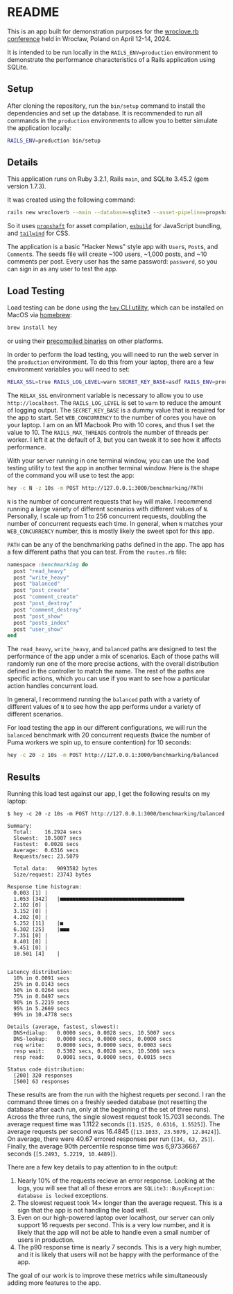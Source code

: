 # README

This is an app built for demonstration purposes for the [wroclove.rb conference](https://wrocloverb.com) held in Wrocław, Poland on April 12-14, 2024.

It is intended to be run locally in the `RAILS_ENV=production` environment to demonstrate the performance characteristics of a Rails application using SQLite.

## Setup

After cloning the repository, run the `bin/setup` command to install the dependencies and set up the database. It is recommended to run all commands in the `production` environments to allow you to better simulate the application locally:

```sh
RAILS_ENV=production bin/setup
```

## Details

This application runs on Ruby 3.2.1, Rails `main`, and SQLite 3.45.2 (gem version 1.7.3).

It was created using the following command:

```sh
rails new wrocloverb --main --database=sqlite3 --asset-pipeline=propshaft --javascript=esbuild --css=tailwind --skip-jbuilder --skip-action-mailbox --skip-spring
```

So it uses [`propshaft`](https://github.com/rails/propshaft) for asset compilation, [`esbuild`](https://esbuild.github.io) for JavaScript bundling, and [`tailwind`](https://tailwindcss.com) for CSS.

The application is a basic "Hacker News" style app with `User`s, `Post`s, and `Comment`s. The seeds file will create ~100 users, ~1,000 posts, and ~10 comments per post. Every user has the same password: `password`, so you can sign in as any user to test the app.

## Load Testing

Load testing can be done using the [`hey` CLI utility](https://github.com/rakyll/hey), which can be installed on MacOS via [homebrew](https://brew.sh):

```sh
brew install hey
```

or using their [precompiled binaries](https://github.com/rakyll/hey?tab=readme-ov-file#installation) on other platforms.

In order to perform the load testing, you will need to run the web server in the `production` environment. To do this from your laptop, there are a few environment variables you will need to set:

```sh
RELAX_SSL=true RAILS_LOG_LEVEL=warn SECRET_KEY_BASE=asdf RAILS_ENV=production WEB_CONCURRENCY=10 RAILS_MAX_THREADS=3 bin/rails server
```

The `RELAX_SSL` environment variable is necessary to allow you to use `http://localhost`. The `RAILS_LOG_LEVEL` is set to `warn` to reduce the amount of logging output. The `SECRET_KEY_BASE` is a dummy value that is required for the app to start. Set `WEB_CONCURRENCY` to the number of cores you have on your laptop. I am on an M1 Macbook Pro with 10 cores, and thus I set the value to 10. The `RAILS_MAX_THREADS` controls the number of threads per worker. I left it at the default of 3, but you can tweak it to see how it affects performance.

With your server running in one terminal window, you can use the load testing utility to test the app in another terminal window. Here is the shape of the command you will use to test the app:

```sh
hey -c N -z 10s -m POST http://127.0.0.1:3000/benchmarking/PATH
```

`N` is the number of concurrent requests that `hey` will make. I recommend running a large variety of different scenarios with different values of `N`. Personally, I scale up from 1 to 256 concurrent requests, doubling the number of concurrent requests each time. In general, when `N` matches your `WEB_CONCURRENCY` number, this is mostly likely the sweet spot for this app.

`PATH` can be any of the benchmarking paths defined in the app. The app has a few different paths that you can test. From the `routes.rb` file:

```ruby
namespace :benchmarking do
  post "read_heavy"
  post "write_heavy"
  post "balanced"
  post "post_create"
  post "comment_create"
  post "post_destroy"
  post "comment_destroy"
  post "post_show"
  post "posts_index"
  post "user_show"
end
```

The `read_heavy`, `write_heavy`, and `balanced` paths are designed to test the performance of the app under a mix of scenarios. Each of those paths will randomly run one of the more precise actions, with the overall distribution defined in the controller to match the name. The rest of the paths are specific actions, which you can use if you want to see how a particular action handles concurrent load.

In general, I recommend running the `balanced` path with a variety of different values of `N` to see how the app performs under a variety of different scenarios.

For load testing the app in our different configurations, we will run the `balanced` benchmark with 20 concurrent requests (twice the number of Puma workers we spin up, to ensure contention) for 10 seconds:

```sh
hey -c 20 -z 10s -m POST http://127.0.0.1:3000/benchmarking/balanced
```

## Results

Running this load test against our app, I get the following results on my laptop:

```
$ hey -c 20 -z 10s -m POST http://127.0.0.1:3000/benchmarking/balanced

Summary:
  Total:	16.2924 secs
  Slowest:	10.5007 secs
  Fastest:	0.0028 secs
  Average:	0.6316 secs
  Requests/sec:	23.5079

  Total data:	9093582 bytes
  Size/request:	23743 bytes

Response time histogram:
  0.003 [1]	|
  1.053 [342]	|■■■■■■■■■■■■■■■■■■■■■■■■■■■■■■■■■■■■■■■■
  2.102 [0]	|
  3.152 [0]	|
  4.202 [0]	|
  5.252 [11]	|■
  6.302 [25]	|■■■
  7.351 [0]	|
  8.401 [0]	|
  9.451 [0]	|
  10.501 [4]	|


Latency distribution:
  10% in 0.0091 secs
  25% in 0.0143 secs
  50% in 0.0264 secs
  75% in 0.0497 secs
  90% in 5.2219 secs
  95% in 5.2669 secs
  99% in 10.4778 secs

Details (average, fastest, slowest):
  DNS+dialup:	0.0000 secs, 0.0028 secs, 10.5007 secs
  DNS-lookup:	0.0000 secs, 0.0000 secs, 0.0000 secs
  req write:	0.0000 secs, 0.0000 secs, 0.0003 secs
  resp wait:	0.5302 secs, 0.0028 secs, 10.5006 secs
  resp read:	0.0001 secs, 0.0000 secs, 0.0015 secs

Status code distribution:
  [200]	320 responses
  [500]	63 responses
```

These results are from the run with the highest requets per second. I ran the command three times on a freshly seeded database (not resetting the database after each run, only at the beginning of the set of three runs). Across the three runs, the single slowest request took 15.7031 seconds. The average request time was 1.1122 seconds (`[1.1525, 0.6316, 1.5525]`). The average requests per second was 16.4845 (`[13.1033, 23.5079, 12.8424]`). On average, there were 40.67 errored responses per run (`[34, 63, 25]`). Finally, the average 90th percentile response time was 6,97336667 seconds (`[5.2493, 5.2219, 10.4489]`).

There are a few key details to pay attention to in the output:

1. Nearly 10% of the requests recieve an error response. Looking at the logs, you will see that all of these errors are `SQLite3::BusyException: database is locked` exceptions.
2. The slowest request took 14&times; longer than the average request. This is a sign that the app is not handling the load well.
3. Even on our high-powered laptop over localhost, our server can only support 16 requests per second. This is a very low number, and it is likely that the app will not be able to handle even a small number of users in production.
4. The p90 response time is nearly 7 seconds. This is a very high number, and it is likely that users will not be happy with the performance of the app.

The goal of our work is to improve these metrics while simultaneously adding more features to the app.

